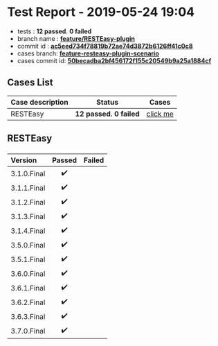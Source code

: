 # Test Report - 2019-05-24 19:04

- tests  : **12 passed**. **0 failed**
- branch name : **[feature/RESTEasy-plugin](https://github.com/apache/incubator-skywalking/tree/feature/RESTEasy-plugin)**
- commit id : **[ac5eed734f78819b72ae74d3872b6126ff41c0c8](https://github.com/apache/incubator-skywalking/commit/ac5eed734f78819b72ae74d3872b6126ff41c0c8)**
- cases branch: **[feature-resteasy-plugin-scenario](https://github.com/SkywalkingTest/skywalking-autotest-scenarios/tree/feature-resteasy-plugin-scenario)**
- cases commit id: **[50becadba2bf456172f155c20549b9a25a1884cf](https://github.com/SkywalkingTest/skywalking-autotest-scenarios/commit/50becadba2bf456172f155c20549b9a25a1884cf)**

## Cases List

| Case description | Status | Cases|
|:-----|:-----:|:-----:|
|RESTEasy| **12 passed. 0 failed**| [click me](#resteasy) |

## RESTEasy

### 
|  Version     | Passed | Failed|
|:------------- |:-------:|:-----:|
| 3.1.0.Final  | :heavy_check_mark:||
| 3.1.1.Final  | :heavy_check_mark:||
| 3.1.2.Final  | :heavy_check_mark:||
| 3.1.3.Final  | :heavy_check_mark:||
| 3.1.4.Final  | :heavy_check_mark:||
| 3.5.0.Final  | :heavy_check_mark:||
| 3.5.1.Final  | :heavy_check_mark:||
| 3.6.0.Final  | :heavy_check_mark:||
| 3.6.1.Final  | :heavy_check_mark:||
| 3.6.2.Final  | :heavy_check_mark:||
| 3.6.3.Final  | :heavy_check_mark:||
| 3.7.0.Final  | :heavy_check_mark:||


